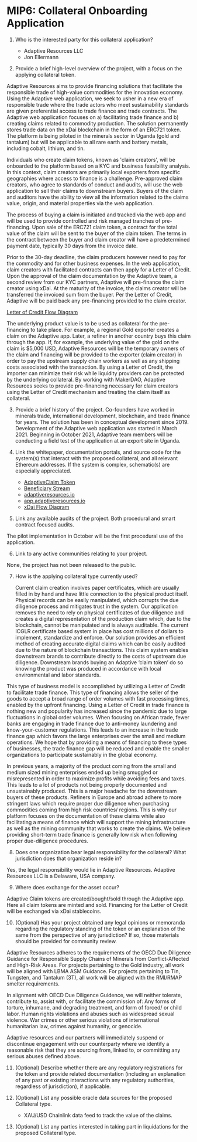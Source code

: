 # MIP6: Collateral Onboarding Application

1. Who is the interested party for this collateral application?
    - Adaptive Resources LLC
    - Jon Ellermann

2. Provide a brief high-level overview of the project, with a focus on the applying collateral token.

Adaptive Resources aims to provide financing solutions that facilitate the responsible trade of high-value commodities for the innovation economy. Using the Adaptive web application, we seek to usher in a new era of responsible trade where the trade actors who meet sustainability standards are given preferential access to trade finance and trade contracts. The Adaptive web application focuses on a) facilitating trade finance and b) creating claims related to commodity production. The solution permanently stores trade data on the xDai blockchain in the form of an ERC721 token. The platform is being piloted in the minerals sector in Uganda (gold and tantalum) but will be applicable to all rare earth and battery metals, including cobalt, lithium, and tin.  

Individuals who create claim tokens, known as 'claim creators', will be onboarded to the platform based on a KYC and business feasibility analysis. In this context, claim creators are primarily local exporters from specific geographies where access to finance is a challenge. Pre-approved claim creators, who agree to standards of conduct and audits, will use the web application to sell their claims to downstream buyers. Buyers of the claim and auditors have the ability to view all the information related to the claims value, origin, and material properties via the web application. 

The process of buying a claim is initiated and tracked via the web app and will be used to provide controlled and risk managed tranches of pre-financing. Upon sale of the ERC721 claim token, a contract for the total value of the claim will be sent to the buyer of the claim token. The terms in the contract between the buyer and claim creator will have a predetermined payment date, typically 30 days from the invoice date. 

Prior to the 30-day deadline, the claim producers however need to pay for the commodity and for other business expenses. In the web application, claim creators with facilitated contracts can then apply for a Letter of Credit. Upon the approval of the claim documentation by the Adaptive team, a second review from our KYC partners, Adaptive will pre-finance the claim creator using xDai. At the maturity of the invoice, the claims creator will be transferred the invoiced sum from the buyer. Per the Letter of Credit, Adaptive will be paid back any pre-financing provided to the claim creator. 

[Letter of Credit Flow Diagram](https://photos.app.goo.gl/LhGNADLx99Rt8ZqC9)

The underlying product value is to be used as collateral for the pre-financing to take place. For example, a regional Gold exporter creates a claim on the Adaptive app. Later, a refiner in another country buys this claim through the app. If, for example,  the underlying value of the gold on the claim is $5,000 USD, Adaptive Resources will be the temporary owners of the claim and financing will be provided to the exporter (claim creator) in order to pay the upstream supply chain workers as well as any shipping costs associated with the transaction. By using a Letter of Credit, the importer can minimize their risk while liquidity providers can be protected by the underlying collateral. By working with MakerDAO, Adaptive Resources seeks to provide pre-financing necessary for claim creators using the Letter of Credit mechanism and treating the claim itself as collateral. 

3. Provide a brief history of the project.
Co-founders have worked in minerals trade, international development, blockchain, and trade finance for years. The solution has been in conceptual development since 2019.
Development of the Adaptive web application was started in March 2021. 
Beginning in October 2021, Adaptive team members will be conducting a field test of the application at an export site in Uganda.

4. Link the whitepaper, documentation portals, and source code for the system(s) that interact with the proposed collateral, and all relevant Ethereum addresses. If the system is complex, schematic(s) are especially appreciated.

    - [AdaptiveClaim Token](https://blockscout.com/xdai/mainnet/tokens/0xcbca271EAa9626fd2ce76926c8e5DF3da42D1Ae4/token-transfers)
    - [Beneficiary Stream](https://blockscout.com/xdai/mainnet/address/0x9A83946b6a074E3A0187C23471dcb6a17d9b630A/transactions)
    - [adaptiveresources.io](https://adaptiveresources.io)
    - [app.adaptiveresources.io](https://adaptive-claim.surge.sh)
    - [xDai Flow Diagram](https://photos.app.goo.gl/eTBWTbvw6SaHnPFk8)

5. Link any available audits of the project. Both procedural and smart contract focused audits.

The pilot implementation in October will be the first procedural use of the application. 

6. Link to any active communities relating to your project.

None, the project has not been released to the public.

7. How is the applying collateral type currently used?

	Current claim creation involves paper certificates, which are usually filled in by hand and have little connection to the physical product itself. Physical records can be easily manipulated, which corrupts the due diligence process and mitigates trust in the system. Our application removes the need to rely on physical certificates of due diligence and creates a digital representation of the production claim which, due to the blockchain, cannot be manipulated and is always auditable. The current ICGLR certificate based system in place has cost millions of dollars to implement, standardize and enforce. Our solution provides an efficient method of creating accurate digital claims which can be easily audited due to the nature of blockchain transactions. This claim system enables downstream brands to contribute directly to the costs of upstream due diligence. Downstream brands buying an Adaptive ‘claim token’ do so knowing the product was produced in accordance with local environmental and labor standards.

This type of business model is accomplished by utilizing a Letter of Credit to facilitate trade finance. This type of financing allows the seller of the goods to accept a broad range of order volumes with fast processing times, enabled by the upfront financing. Using a Letter of Credit in trade finance is nothing new and popularity has increased since the pandemic due to large fluctuations in global order volumes.  When focusing on African trade, fewer banks are engaging in trade finance due to anti-money laundering and know-your-customer regulations. This leads to an increase in the trade finance gap which favors the large enterprises over the small and medium operations. We hope that by providing a means of financing to these types of businesses, the trade finance gap will be reduced and enable the smaller organizations to participate sustainably in the global economy. 

In previous years, a majority of the product coming from the small and medium sized mining enterprises ended up being smuggled or misrepresented in order to maximize profits while avoiding fees and taxes. This leads to a lot of products not being properly documented and unsustainably produced. This is a major headache for the downstream buyers of these products. Refiners in Europe and abroad adhere to more stringent laws which require proper due diligence when purchasing commodities coming from high risk countries/ regions. This is why our platform focuses on the documentation of these claims while also facilitating a means of finance which will support the mining infrastructure as well as the mining community that works to create the claims. We believe providing short-term trade finance is generally low risk when following proper due-diligence procedures.

8. Does one organization bear legal responsibility for the collateral? What jurisdiction does that organization reside in?

Yes, the legal responsibility would lie in Adaptive Resources. Adaptive Resources LLC is a Delaware, USA company.  

9. Where does exchange for the asset occur?

Adaptive Claim tokens are created/bought/sold through the Adaptive app. Here all claim tokens are minted and sold. Financing for the Letter of Credit will be exchanged via xDai stablecoins.

10. (Optional) Has your project obtained any legal opinions or memoranda regarding the regulatory standing of the token or an explanation of the same from the perspective of any jurisdiction? If so, those materials should be provided for community review.

Adaptive Resources adheres to the requirements of the OECD Due Diligence Guidance for Responsible Supply Chains of Minerals from Conflict-Affected and High-Risk Areas. For projects pertaining to the Gold industry, all work will be aligned with LBMA ASM Guidance. For projects pertaining to Tin, Tungsten, and Tantalum (3T), all work will be aligned with the RMI/RMAP smelter requirements.

In alignment with OECD Due Diligence Guidence, we will neither tolerate, contribute to, assist with, or facilitate the commission of: Any forms of torture, inhumane, and degrading treatment, and form of forced/ or child labor. Human rights violations and abuses such as widespread sexual violence. War crimes or other serious violations of international humanitarian law, crimes against humanity, or genocide. 

Adaptive resources and our partners will immediately suspend or discontinue engagement with our counterparty where we identify a reasonable risk that they are sourcing from, linked to, or committing any serious abuses defined above. 

11. (Optional) Describe whether there are any regulatory registrations for the token and provide related documentation (including an explanation of any past or existing interactions with any regulatory authorities, regardless of jurisdiction), if applicable.

12. (Optional) List any possible oracle data sources for the proposed Collateral type.
    - XAU/USD Chainlink data feed to track the value of the claims.

13. (Optional) List any parties interested in taking part in liquidations for the proposed Collateral type.
